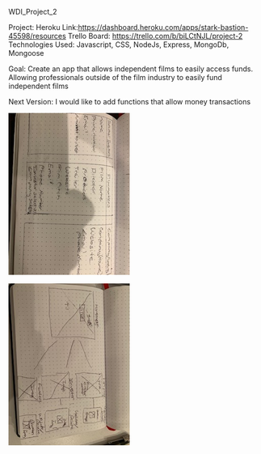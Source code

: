 WDI_Project_2

Project: 
Heroku Link:https://dashboard.heroku.com/apps/stark-bastion-45598/resources
Trello Board: https://trello.com/b/biLCtNJL/project-2
Technologies Used:
Javascript, CSS, NodeJs, Express, MongoDb, Mongoose 
 
 Goal:
Create an app that allows independent films to easily access funds. Allowing professionals outside of the film industry to easily fund independent films
 
 Next Version:
I would like to add functions that allow money transactions 

![alt text](public/IMG_0234.jpg)

![alt text](public/IMG_0235.jpg)

